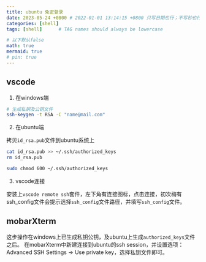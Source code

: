 ```yaml
---
title: ubuntu 免密登录
date: 2023-05-24 +0800 # 2022-01-01 13:14:15 +0800 只写日期也行；不写秒也行；这样也行 2022-03-09T00:55:42+08:00
categories: [shell]
tags: [shell]      # TAG names should always be lowercase

# 以下默认false
math: true
mermaid: true
# pin: true
---
```


## vscode

1. 在windows端

```bash
# 生成私钥及公钥文件
ssh-keygen -t RSA -C "name@mail.com"
```

2. 在ubuntu端

拷贝`id_rsa.pub`文件到ubuntu系统上

```bash
cat id_rsa.pub >> ~/.ssh/authorized_keys
rm id_rsa.pub

sudo chmod 600 ~/.ssh/authorized_keys
```

3. vscode连接

安装上`vscode remote ssh`套件，左下角有连接图标，点击连接，初次梅有ssh_config文件会提示选择`ssh_config`文件路径，并填写`ssh_config`文件。

## mobarXterm

这步操作在windows上已生成私钥公钥，及ubuntu上生成`authorized_keys`文件之后。
在mobarXterm中新建连接到ubuntu的ssh session，并设置选项：Advanced SSH Settings -> Use private key，选择私钥文件即可。
